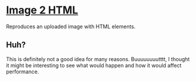 # [Image 2 HTML](http://image2html.mhgbrown.is)
Reproduces an uploaded image with HTML elements.

## Huh?
This is definitely not a good idea for many reasons. Buuuuuuuutttt, I thought it might be interesting to see what would happen and how it would affect performance.
